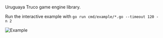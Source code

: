 Uruguaya Truco game engine library.

Run the interactive example with `go run cmd/example/*.go --timeout 120 -n 2`

![Example](https://i.imgur.com/cPKwdlQ.png "Example")